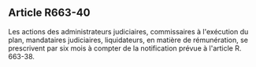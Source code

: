Article R663-40
----
Les actions des administrateurs judiciaires, commissaires à l'exécution du plan,
mandataires judiciaires, liquidateurs, en matière de rémunération, se
prescrivent par six mois à compter de la notification prévue à l'article R.
663-38.
